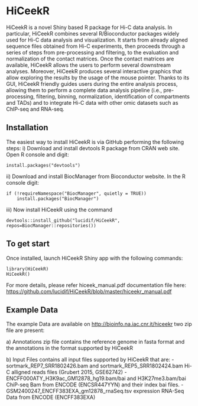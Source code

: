 # HiCeekR
HiCeekR is a novel Shiny based R package for Hi-C data analysis. In particular, HiCeekR
combines several R/Bioconductor packages widely used for Hi-C data analysis and visualization. It
starts from already aligned sequence files obtained from Hi-C experiments, then proceeds through a
series of steps from pre-processing and filtering, to the evaluation and normalization of the contact
matrices. Once the contact matrices are available, HiCeekR allows the users to perform several
downstream analyses. Moreover, HiCeekR produces several interactive graphics that allow exploring the
results by the usage of the mouse pointer.
Thanks to its GUI, HiCeekR friendly guides users during the entire analysis process, allowing them to
perform a complete data analysis pipeline (i.e., pre-processing, filtering, binning, normalization,
identification of compartments and TADs) and to integrate Hi-C data with other omic datasets such as
ChIP-seq and RNA-seq.

## Installation

The easiest way to install HiCeekR is via GitHub performing the following steps:
i) Download and install devtools R package from CRAN web site.
Open R console and digit:

````
install.packages("devtools")
````
ii) Download and install BiocManager from Bioconductor website.
In the R console digit: 

````
if (!requireNamespace("BiocManager", quietly = TRUE))
    install.packages("BiocManager")
````

iii) Now install HiCeekR using the command

````
devtools::install_github("lucidif/HiCeekR", repos=BiocManager::repositories())
````

## To get start

Once installed, launch HiCeekR Shiny app with the following commands:

````
library(HiCeekR)
HiCeekR()
````
For more details, please refer hiceek_manual.pdf documentation file here: https://github.com/lucidif/HiCeekR/blob/master/hiceekr_manual.pdf

## Example Data

The example Data are available on http://bioinfo.na.iac.cnr.it/hiceekr 
two zip file are present:

a) Annotations zip file contains the reference genome in fasta format and the annotations in the format supported by HiCeekR

b) Input Files contains all input files supported by HiCeekR that are:
    -sortmark_REP7_SRR1802426.bam and sortmark_REP5_SRR1802424.bam Hi-C alligned reads files (Grubert 2015, GSE62742)
    -ENCFF000ATY_H3K9ac_GM12878_hg19.bam/bai and H3K27me3.bam/bai ChiP-seq Bam from ENCODE (ENCSR447YYN) and their index bai      files.
    -GSM2400247_ENCFF383EXA_gm12878_rnaSeq.tsv expression RNA-Seq Data from ENCODE (ENCFF383EXA)




